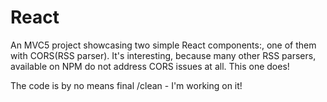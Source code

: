 # React
An MVC5 project showcasing two simple React components:, one of them with CORS(RSS parser). It's interesting, because many other RSS parsers, available on NPM do not address CORS issues at all. This one does!

The code is by no means final /clean - I'm working on it!
